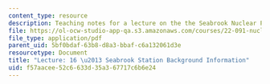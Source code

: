 ```yaml
---
content_type: resource
description: Teaching notes for a lecture on the the Seabrook Nuclear Power Plant.
file: https://ol-ocw-studio-app-qa.s3.amazonaws.com/courses/22-091-nuclear-reactor-safety-spring-2008/f57aacee52c6633d35a367717c6b6e24_MIT22_091S08_lec16note.pdf
file_type: application/pdf
parent_uid: 5bf0bdaf-63b8-d8a3-bbaf-c6a132061d3e
resourcetype: Document
title: "Lecture: 16 \u2013 Seabrook Station Background Information"
uid: f57aacee-52c6-633d-35a3-67717c6b6e24
---
```

